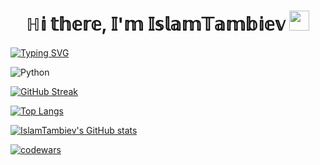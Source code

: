 <h1 align="center">ℍ𝕚 𝕥𝕙𝕖𝕣𝕖, 𝕀'𝕞 𝕀𝕤𝕝𝕒𝕞𝕋𝕒𝕞𝕓𝕚𝕖𝕧
<img src="https://github.com/blackcater/blackcater/raw/main/images/Hi.gif" height="32"/></h1>
<a href="https://git.io/typing-svg"><img src="https://readme-typing-svg.herokuapp.com?font=Fira+Code&pause=1000&width=435&lines=Student" alt="Typing SVG" /></a>  
  
![Python](https://img.shields.io/badge/python-3670A0?style=for-the-badge&logo=python&logoColor=ffdd54)
  
[![GitHub Streak](https://github-readme-streak-stats.herokuapp.com?user=IslamTambiev&theme=dark&locale=ru)](https://git.io/streak-stats)
  
[![Top Langs](https://github-readme-stats.vercel.app/api/top-langs/?username=IslamTambiev&theme=dark)](https://github.com/IslamTambiev/github-readme-stats)
  
[![IslamTambiev's GitHub stats](https://github-readme-stats.vercel.app/api?username=IslamTambiev&show_icons=true&theme=dark)](https://github.com/IslamTambiev/github-readme-stats)
  
[![codewars](https://www.codewars.com/users/Islam_qwerty/badges/large)](https://www.codewars.com/users/username)


